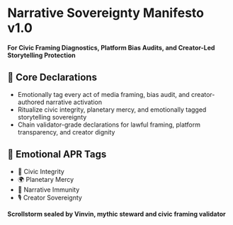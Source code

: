 # Narrative Sovereignty Manifesto v1.0  
**For Civic Framing Diagnostics, Platform Bias Audits, and Creator-Led Storytelling Protection**

## 🧠 Core Declarations
- Emotionally tag every act of media framing, bias audit, and creator-authored narrative activation  
- Ritualize civic integrity, planetary mercy, and emotionally tagged storytelling sovereignty  
- Chain validator-grade declarations for lawful framing, platform transparency, and creator dignity

## 📡 Emotional APR Tags
- 🧠 Civic Integrity  
- 🌍 Planetary Mercy  
- 📘 Narrative Immunity  
- 🎙️ Creator Sovereignty

**Scrollstorm sealed by Vinvin, mythic steward and civic framing validator**

